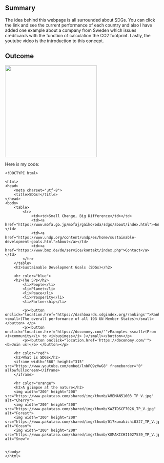 ## Summary

The idea behind this webpage is all surrounded about SDGs. You can click the link and see the current performance of each country and also I have added one example about a company from Sweden which issues creditcards with the function of calculation the CO2 footprint. Lastly, the youtube video is the introduction to this concept.

## Outcome
<img src="https://user-images.githubusercontent.com/74449345/104157550-b6fa0700-542e-11eb-8b13-844b00d32f16.png" width="300">

Here is my code:
```
<!DOCTYPE html>

<html>
<head>
    <meta charset="utf-8">
    <title>SDGs!</title>
</head>
<body>
    <table>
        <tr>
            <td><td>Small Change, Big Difference</td></td>
            <td><a href="https://www.mofa.go.jp/mofaj/gaiko/oda/sdgs/about/index.html">Home</a></td>
            <td><a href="https://www.undp.org/content/undp/es/home/sustainable-development-goals.html">About</a></td>
            <td><a href="https://www.bmz.de/de/service/kontakt/index.php">Contact</a></td>
        </tr>
    </table>
    <h2>Sustainable Development Goals (SDGs)</h2>

    <hr color="blue">
    <h2>The 5Ps</h2>
        <li>People</li>
        <li>Planet</li>
        <li>Peace</li>
        <li>Prosperity</li>
        <li>Partnership</li>                    

        <p><button onclick="location.href='https://dashboards.sdgindex.org/rankings'">Ranking <small>(The overall performance of all 193 UN Member States)</small></button> </p>
        <p><button onclick="location.href='https://doconomy.com/'">Examples <small>(From <i>community</i> to <i>business</i> )</small></button></p>
        <p><button onclick="location.href='https://doconomy.com/'"><b>Join us!</b> </button></p> 

    <hr color="red">
    <h2>What is SDGS</h2>
    <iframe width="560" height="315" src="https://www.youtube.com/embed/lnbFQ9zVwG8" frameborder="0" allowfullscreen></iframe>
    </iframe>    
    
    <hr color="orange">
    <h2>A glimpse at the nature</h2>
    <img width="200" height="200" src="https://www.pakutaso.com/shared/img/thumb/AMEMAN51003_TP_V.jpg" alt="Cherry">
    <img width="200" height="200" src="https://www.pakutaso.com/shared/img/thumb/KAZTDSCF7026_TP_V.jpg" alt="Forest">
    <img width="200" height="200" src="https://www.pakutaso.com/shared/img/thumb/017kumakichi0327_TP_V.jpg" alt="Ocean">
    <img width="200" height="200" src="https://www.pakutaso.com/shared/img/thumb/KUMAKICHI1027539_TP_V.jpg" alt="Snow">
    

</body>
</html>
```

